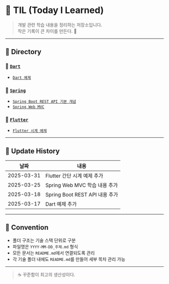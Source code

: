# 🧠 TIL (Today I Learned)

> 개발 관련 학습 내용을 정리하는 저장소입니다.  
> 작은 기록이 큰 차이를 만든다. 🚀

---

## 📁 Directory

### 📌 [`Dart`](./Dart/README.md)

- [`Dart 예제`](./Dart/2025-03-17_Dart예제.md)

### 📌 [`Spring`](./Spring/README.md)

- [`Spring Boot REST API 기본 개념`](./Spring/2025-03-18_Spring-Boot-RestAPI-기본개념.md)
- [`Spring Web MVC`](./Spring/2025-03-25_Spring-Web-MVC.md)

### 📌 [`Flutter`](./Flutter/README.md)

- [`Flutter 시계 예제`](./Flutter/2025-03-31_Flutter-시계-만들기.md)

---

## 📅 Update History

| 날짜       | 내용                           |
| ---------- | ------------------------------ |
| 2025-03-31 | Flutter 간단 시계 예제 추가    |
| 2025-03-25 | Spring Web MVC 학습 내용 추가  |
| 2025-03-18 | Spring Boot REST API 내용 추가 |
| 2025-03-17 | Dart 예제 추가                 |

---

## 📌 Convention

- 폴더 구조는 기술 스택 단위로 구분
- 파일명은 `YYYY-MM-DD_주제.md` 형식
- 모든 문서는 `README.md`에서 연결되도록 관리
- 각 기술 폴더 내에도 `README.md`를 만들어 세부 목차 관리 가능

---

> ☕ 꾸준함이 최고의 생산성이다.
